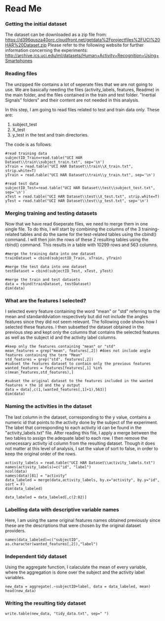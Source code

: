 Read Me
========================================================
### Getting the initial dataset
The dataset can be downloaded as a zip file from:
https://d396qusza40orc.cloudfront.net/getdata%2Fprojectfiles%2FUCI%20HAR%20Dataset.zip
Please refer to the following website for further information concerning the experiments:
http://archive.ics.uci.edu/ml/datasets/Human+Activity+Recognition+Using+Smartphones 

### Reading files
The unzipped file contains a lot of seperate files that we are not going to use. We are basically needing the files (activity_labels, features, Readme) in the main folder, and the files contained in the train and test folder. "Inertial Signals" folders" and their content are not needed in this analysis.

In this step, I am going to read files related to test and train data only. These are:
1. subject_test
2. X_test
3. y_test
in the test and train directories.

The code is as follows:
```{r}
#read training data
subjectID_Train=read.table("UCI HAR Dataset\\train\\subject_train.txt", sep='\n')
xTrain = read.table("UCI HAR Dataset\\train\\X_train.txt", strip.white=T)
yTrain = read.table("UCI HAR Dataset\\train\\y_train.txt", sep='\n')

#read test data
subjectID_Test=read.table("UCI HAR Dataset\\test\\subject_test.txt", sep='\n')
xTest = read.table("UCI HAR Dataset\\test\\X_test.txt", strip.white=T)
yTest = read.table("UCI HAR Dataset\\test\\y_test.txt", sep='\n')

```

### Merging training and testing datasets
Now that we have read 6seperate files, we need to merge them in one single file. To do this, I will start by combining the columns of the 3 training-related tables and do the same for the test-related tables using the cbind() command. I will then join the rows of these 2 resulting tables using the rbind() command. This results in a table with 10299 rows and 563 columns.

```{r}
#merge the training data into one dataset
trainDataset = cbind(subjectID_Train, xTrain, yTrain)

#merge the test data into one dataset
testDataset = cbind(subjectID_Test, xTest, yTest)

#merge the train and test datasets
data = rbind(trainDataset, testDataset)
dim(data)
```

### What are the features I selected?
I selected every feature containing the word "mean" or "std" referring to the mean and standarddviation respectively but did not include the angles features since they did not seem relevant.
The following code shows how I selected these features.
I then subsetted the dataset obtained in the previous step and kept only the columns that contains the selected features as well as the subject id and the activity label columns.
```{r}
#keep only the features containing "mean" or "std"
mean_features = grep("mean", features[,2]) #does not include angle features containing the term "Mean"
std_features = grep("std", features[,2])
#subset the features dataset to contain only the previous features
wanted_features = features[features[,1] %in% c(mean_features,std_features),]

#subset the original dataset to the features included in the wanted features + the id and the y output
data = data[,c(1,(wanted_features[,1]+1),563)]
dim(data)

```

### Naming the activities in the dataset
The last column in the dataset, corresponding to the y value, contains a numeric id that points to the activity done by the subject of the experiment. The label that corresponding to each activity id can be found in the "activity_labels.txt" file. After reading this file, I apply a merge between the two tables to assign the adequate label to each row. I then remove the unnecessary activity id column from the resulting dataset. Though it does not matter at this level of analysis, I sat the value of sort to false, in order to keep the original order of the rows.

```{r}
activity_labels = read.table("UCI HAR Dataset\\activity_labels.txt")
names(activity_labels)=c("id", "label")
ncol(data)
names(data)[81] = "activity"
data_labeled = merge(data,activity_labels, by.x="activity", by.y="id", sort = F)
dim(data_labeled)

data_labeled = data_labeled[,c(2:82)]

```

### Labelling data with descriptive variable names
Here, I am using the same original features names obtained previously since these are the descriptions that were chosen by the original dataset providers.

```{r}
names(data_labeled)=c("subjectID", as.character(wanted_features[,2]),"label")
```

### Independent tidy dataset
Using the aggregate function, I calaculate the mean of every variable, where the aggregation is done over the subject and the activity label variables.

```{r}
new_data = aggregate(.~subjectID+label, data = data_labeled, mean)
head(new_data)

```

### Writing the resulting tidy dataset
```{r}
write.table(new_data, "tidy_data.txt", sep=" ")

```


